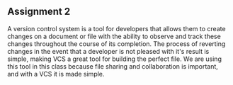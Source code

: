 ## Assignment 2
<p>A version control system is a tool for developers that allows them to create changes on a document or file with the ability to observe and track these changes throughout the course of its completion. The process of reverting changes in the event that a developer is not pleased with it's result is simple, making VCS a great tool for building the perfect file. We are using this tool in this class because file sharing and collaboration is important, and with a VCS it is made simple.
